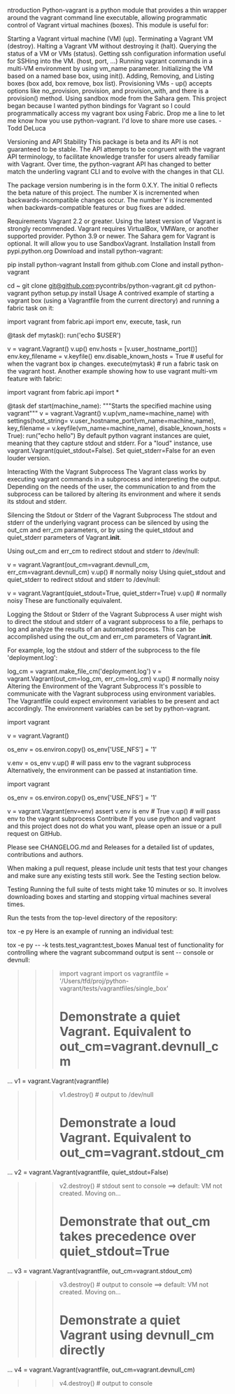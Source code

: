 ntroduction
Python-vagrant is a python module that provides a thin wrapper around the vagrant command line executable, allowing programmatic control of Vagrant virtual machines (boxes). This module is useful for:

Starting a Vagrant virtual machine (VM) (up).
Terminating a Vagrant VM (destroy).
Halting a Vagrant VM without destroying it (halt).
Querying the status of a VM or VMs (status).
Getting ssh configuration information useful for SSHing into the VM. (host, port, ...)
Running vagrant commands in a multi-VM environment by using vm_name parameter.
Initializing the VM based on a named base box, using init().
Adding, Removing, and Listing boxes (box add, box remove, box list).
Provisioning VMs - up() accepts options like no_provision, provision, and provision_with, and there is a provision() method.
Using sandbox mode from the Sahara gem.
This project began because I wanted python bindings for Vagrant so I could programmatically access my vagrant box using Fabric. Drop me a line to let me know how you use python-vagrant. I'd love to share more use cases. -Todd DeLuca

Versioning and API Stability
This package is beta and its API is not guaranteed to be stable. The API attempts to be congruent with the vagrant API terminology, to facilitate knowledge transfer for users already familiar with Vagrant. Over time, the python-vagrant API has changed to better match the underling vagrant CLI and to evolve with the changes in that CLI.

The package version numbering is in the form 0.X.Y. The initial 0 reflects the beta nature of this project. The number X is incremented when backwards-incompatible changes occur. The number Y is incremented when backwards-compatible features or bug fixes are added.

Requirements
Vagrant 2.2 or greater. Using the latest version of Vagrant is strongly recommended.
Vagrant requires VirtualBox, VMWare, or another supported provider.
Python 3.9 or newer.
The Sahara gem for Vagrant is optional. It will allow you to use SandboxVagrant.
Installation
Install from pypi.python.org
Download and install python-vagrant:

pip install python-vagrant
Install from github.com
Clone and install python-vagrant

cd ~
git clone git@github.com:pycontribs/python-vagrant.git
cd python-vagrant
python setup.py install
Usage
A contrived example of starting a vagrant box (using a Vagrantfile from the current directory) and running a fabric task on it:

import vagrant
from fabric.api import env, execute, task, run

@task
def mytask():
    run('echo $USER')

v = vagrant.Vagrant()
v.up()
env.hosts = [v.user_hostname_port()]
env.key_filename = v.keyfile()
env.disable_known_hosts = True # useful for when the vagrant box ip changes.
execute(mytask) # run a fabric task on the vagrant host.
Another example showing how to use vagrant multi-vm feature with fabric:

import vagrant
from fabric.api import *

@task
def start(machine_name):
   """Starts the specified machine using vagrant"""
   v = vagrant.Vagrant()
   v.up(vm_name=machine_name)
   with settings(host_string= v.user_hostname_port(vm_name=machine_name),
                 key_filename = v.keyfile(vm_name=machine_name),
                 disable_known_hosts = True):
        run("echo hello")
By default python vagrant instances are quiet, meaning that they capture stdout and stderr. For a "loud" instance, use vagrant.Vagrant(quiet_stdout=False). Set quiet_stderr=False for an even louder version.

Interacting With the Vagrant Subprocess
The Vagrant class works by executing vagrant commands in a subprocess and interpreting the output. Depending on the needs of the user, the communication to and from the subprocess can be tailored by altering its environment and where it sends its stdout and stderr.

Silencing the Stdout or Stderr of the Vagrant Subprocess
The stdout and stderr of the underlying vagrant process can be silenced by using the out_cm and err_cm parameters, or by using the quiet_stdout and quiet_stderr parameters of Vagrant.__init__.

Using out_cm and err_cm to redirect stdout and stderr to /dev/null:

v = vagrant.Vagrant(out_cm=vagrant.devnull_cm, err_cm=vagrant.devnull_cm)
v.up() # normally noisy
Using quiet_stdout and quiet_stderr to redirect stdout and stderr to /dev/null:

v = vagrant.Vagrant(quiet_stdout=True, quiet_stderr=True)
v.up() # normally noisy
These are functionally equivalent.

Logging the Stdout or Stderr of the Vagrant Subprocess
A user might wish to direct the stdout and stderr of a vagrant subprocess to a file, perhaps to log and analyze the results of an automated process. This can be accomplished using the out_cm and err_cm parameters of Vagrant.__init__.

For example, log the stdout and stderr of the subprocess to the file 'deployment.log':

log_cm = vagrant.make_file_cm('deployment.log')
v = vagrant.Vagrant(out_cm=log_cm, err_cm=log_cm)
v.up() # normally noisy
Altering the Environment of the Vagrant Subprocess
It's possible to communicate with the Vagrant subprocess using environment variables. The Vagrantfile could expect environment variables to be present and act accordingly. The environment variables can be set by python-vagrant.

import vagrant

v = vagrant.Vagrant()

os_env = os.environ.copy()
os_env['USE_NFS'] = '1'

v.env = os_env
v.up()  # will pass env to the vagrant subprocess
Alternatively, the environment can be passed at instantiation time.

import vagrant

os_env = os.environ.copy()
os_env['USE_NFS'] = '1'

v = vagrant.Vagrant(env=env)
assert v.env is env  # True
v.up()  # will pass env to the vagrant subprocess
Contribute
If you use python and vagrant and this project does not do what you want, please open an issue or a pull request on GitHub.

Please see CHANGELOG.md and Releases for a detailed list of updates, contributions and authors.

When making a pull request, please include unit tests that test your changes and make sure any existing tests still work. See the Testing section below.

Testing
Running the full suite of tests might take 10 minutes or so. It involves downloading boxes and starting and stopping virtual machines several times.

Run the tests from the top-level directory of the repository:

tox -e py
Here is an example of running an individual test:

tox -e py -- -k tests.test_vagrant:test_boxes
Manual test of functionality for controlling where the vagrant subcommand output is sent -- console or devnull:

>>> import vagrant
>>> import os
>>> vagrantfile = '/Users/tfd/proj/python-vagrant/tests/vagrantfiles/single_box'
>>> # Demonstrate a quiet Vagrant.  Equivalent to out_cm=vagrant.devnull_cm
... v1 = vagrant.Vagrant(vagrantfile)
>>> v1.destroy() # output to /dev/null
>>> # Demonstrate a loud Vagrant.  Equivalent to out_cm=vagrant.stdout_cm
... v2 = vagrant.Vagrant(vagrantfile, quiet_stdout=False)
>>> v2.destroy() # stdout sent to console
==> default: VM not created. Moving on...
>>> # Demonstrate that out_cm takes precedence over quiet_stdout=True
... v3 = vagrant.Vagrant(vagrantfile, out_cm=vagrant.stdout_cm)
>>> v3.destroy() # output to console
==> default: VM not created. Moving on...
>>> # Demonstrate a quiet Vagrant using devnull_cm directly
... v4 = vagrant.Vagrant(vagrantfile, out_cm=vagrant.devnull_cm)
>>> v4.destroy() # output to console
>>>
